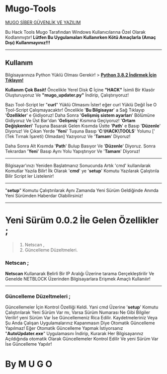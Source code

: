 # Mugo-Tools

[MUGO SİBER GÜVENLİK VE YAZILIM](https://bit.do/mugo-cyber)

Bu Hack Tools Mugo Tarafından Windows Kullanıcılarına Özel Olarak Kodlanmıştır!
**Lütfen Bu Uygulamaları Kullanırken Kötü Amaçlarla (Amaç Dışı) Kullanmayınız!!!**

---

## Kullanım

Bilgisayarınıza Python Yüklü Olması Gerekir! > **[Python 3.8.2 İndirmek İçin Tıklayın!](https://bit.do/python-3-8-2-exe)**

**Kullanım Çok Basit!**
Öncelikle Yerel Disk **C** İçine **"HACK"** İsimli Bir Klasör Oluşturuyoruz Ve **"mugo_updater.py"** İndirip, Çalıştırıyoruz!

Bazı Tool-Script ler "**curl**" Yüklü Olmasını İster! eğer curl Yüklü Değil İse O Tool-Script Çalışmayacaktır!
Öncelikle '**Bu Bilgisayar**' a Sağ Tıklayıp '**Özellikler**' e Gidiyoruz!
Daha Sonra '**Gelişmiş sistem ayarları**' Bölümüne Gidiyoruz Ve Üst Bar'dan '**Gelişmiş**' Kısmına Geçiyoruz!
'**Ortam Değişkenleri**' Tuşuna Basarak Gelen Kısımda Üstte '**Path**' e Basıp '**Düzenle**' Diyoruz!
Ve Çıkan Yerde '**Yeni**' Tuşuna Basıp '**C:\HACK\TOOLS**' Yolunu [' (Tek Tırnak İşareti) Olmadan] Yazıyoruz Ve '**Tamam**' Diyoruz!

Daha Sonra Alt Kısımda '**Path**' Bulup Basıyor Ve '**Düzenle**' Diyoruz. Sonra Tekrardan '**Yeni**' Basıp Aynı Yolu Yapıştırıyor Ve '**Tamam**' Diyoruz!

-----------------------------------------------------------------------------------------------------------------------------------------
Bilgisayar'ınızı Yeniden Başlatmanız Sonucunda Artık 'cmd' kullanılarak Komutlar Yazıla Bilir!
İlk Olarak '**cmd**' ye '**setup**' Komutu Yazılarak Çalıştırıla Bilir Script ler Listelenir!

-----------------------------------------------------------------------------------------------------------------------------------------
"**setup**" Komutu Çalıştırılarak Aynı Zamanda Yeni Sürüm Geldiğinde Anında Yeni Sürümden Haberdar Olabilirsiniz!

-----------------------------------------------------------------------------------------------------------------------------------------

# Yeni Sürüm **0.0.2** İle Gelen Özellikler ;


> 
> 1. Netscan ,
> 2. Güncelleme Düzeltmeleri.

### Netscan ;
**Netscan** Kullanarak Belirli Bir IP Aralığı Üzerine tarama Gerçekleştirilir Ve Genelde NETBLOCK Üzerinden Bilgisayarlara Erişmek Amaçlı Kullanılır!

---
### Güncelleme Düzeltmeleri ;
Güncellemeler İçin Kontrol Özelliği Keldi. Yani cmd Üzerine '**setup**' Komutu Çalıştırılarak Yeni Sürüm Var mı, Varsa Sürüm Numarası Ne Gibi Bilgiler Verilir! yeni Sürüm Var İse Güncellemeniz Rica Edilir. Kaydetmeleriniz Veya Şu Anda Çalışan Uygulamalarınız Kapanmasın Diye Otomatik Güncelleme Yapılmaz! Eğer Otomatik Güncelleme Yapmak İstiyorsanız "**AutoUpdater.exe**" Uygulamasını İndirip, Kurarak Her Bilgisayarınız Açıldığında otomatik Olarak Güncellemeler Kontrol Edilir Ve yeni Sürüm Var İse Güncelleme Yapılır!

# By M U G O
